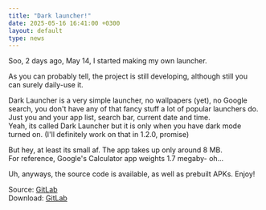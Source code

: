 ```yaml
---
title: "Dark launcher!"
date: 2025-05-16 16:41:00 +0300
layout: default
type: news
---
```


Soo, 2 days ago, May 14, I started making my own launcher.

As you can probably tell, the project is still developing, although still you can surely daily-use it.

Dark Launcher is a very simple launcher, no wallpapers (yet), no Google search, you don't have any of that fancy
stuff a lot of popular launchers do. Just you and your app list, search bar, current date and time.\
Yeah, its called Dark Launcher but it is only when you have dark mode turned on. (I'll definitely work on that in
1.2.0, promise)

But hey, at least its small af. The app takes up only around 8 MB.\
For reference, Google's Calculator app weights 1.7 megaby- oh...

Uh, anyways, the source code is available, as well as prebuilt APKs. Enjoy!

Source: [GitLab](https://gitlab.com/pavlik-dev/darklauncher)\
Download: [GitLab](https://gitlab.com/pavlik-dev/darklauncher/-/releases)
